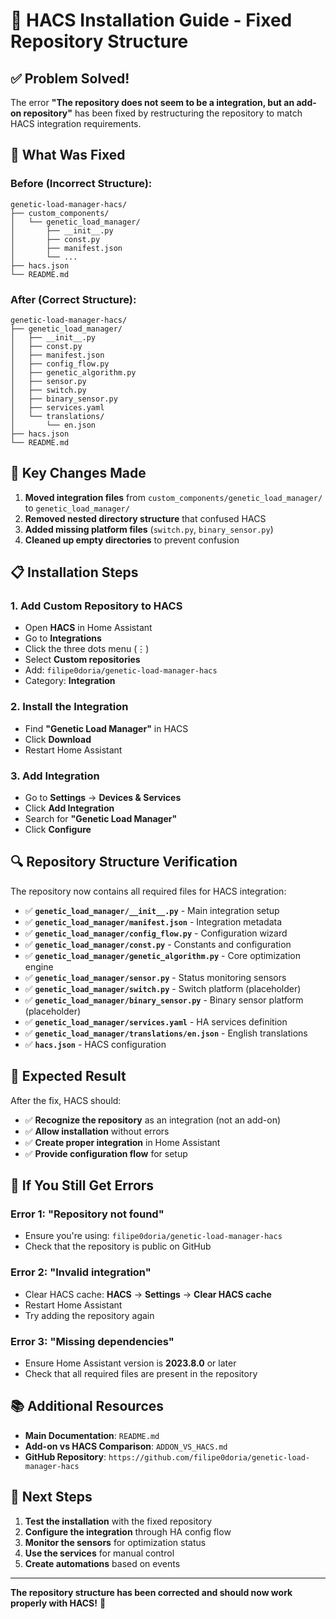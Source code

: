 # 🚀 HACS Installation Guide - Fixed Repository Structure

## ✅ **Problem Solved!**

The error **"The repository does not seem to be a integration, but an add-on repository"** has been fixed by restructuring the repository to match HACS integration requirements.

## 🔧 **What Was Fixed**

### **Before (Incorrect Structure):**
```
genetic-load-manager-hacs/
├── custom_components/
│   └── genetic_load_manager/
│       ├── __init__.py
│       ├── const.py
│       ├── manifest.json
│       └── ...
├── hacs.json
└── README.md
```

### **After (Correct Structure):**
```
genetic-load-manager-hacs/
├── genetic_load_manager/
│   ├── __init__.py
│   ├── const.py
│   ├── manifest.json
│   ├── config_flow.py
│   ├── genetic_algorithm.py
│   ├── sensor.py
│   ├── switch.py
│   ├── binary_sensor.py
│   ├── services.yaml
│   └── translations/
│       └── en.json
├── hacs.json
└── README.md
```

## 🎯 **Key Changes Made**

1. **Moved integration files** from `custom_components/genetic_load_manager/` to `genetic_load_manager/`
2. **Removed nested directory structure** that confused HACS
3. **Added missing platform files** (`switch.py`, `binary_sensor.py`)
4. **Cleaned up empty directories** to prevent confusion

## 📋 **Installation Steps**

### **1. Add Custom Repository to HACS**
- Open **HACS** in Home Assistant
- Go to **Integrations**
- Click the three dots menu (⋮)
- Select **Custom repositories**
- Add: `filipe0doria/genetic-load-manager-hacs`
- Category: **Integration**

### **2. Install the Integration**
- Find **"Genetic Load Manager"** in HACS
- Click **Download**
- Restart Home Assistant

### **3. Add Integration**
- Go to **Settings** → **Devices & Services**
- Click **Add Integration**
- Search for **"Genetic Load Manager"**
- Click **Configure**

## 🔍 **Repository Structure Verification**

The repository now contains all required files for HACS integration:

- ✅ **`genetic_load_manager/__init__.py`** - Main integration setup
- ✅ **`genetic_load_manager/manifest.json`** - Integration metadata
- ✅ **`genetic_load_manager/config_flow.py`** - Configuration wizard
- ✅ **`genetic_load_manager/const.py`** - Constants and configuration
- ✅ **`genetic_load_manager/genetic_algorithm.py`** - Core optimization engine
- ✅ **`genetic_load_manager/sensor.py`** - Status monitoring sensors
- ✅ **`genetic_load_manager/switch.py`** - Switch platform (placeholder)
- ✅ **`genetic_load_manager/binary_sensor.py`** - Binary sensor platform (placeholder)
- ✅ **`genetic_load_manager/services.yaml`** - HA services definition
- ✅ **`genetic_load_manager/translations/en.json`** - English translations
- ✅ **`hacs.json`** - HACS configuration

## 🎉 **Expected Result**

After the fix, HACS should:
- ✅ **Recognize the repository** as an integration (not an add-on)
- ✅ **Allow installation** without errors
- ✅ **Create proper integration** in Home Assistant
- ✅ **Provide configuration flow** for setup

## 🚨 **If You Still Get Errors**

### **Error 1: "Repository not found"**
- Ensure you're using: `filipe0doria/genetic-load-manager-hacs`
- Check that the repository is public on GitHub

### **Error 2: "Invalid integration"**
- Clear HACS cache: **HACS** → **Settings** → **Clear HACS cache**
- Restart Home Assistant
- Try adding the repository again

### **Error 3: "Missing dependencies"**
- Ensure Home Assistant version is **2023.8.0** or later
- Check that all required files are present in the repository

## 📚 **Additional Resources**

- **Main Documentation**: `README.md`
- **Add-on vs HACS Comparison**: `ADDON_VS_HACS.md`
- **GitHub Repository**: `https://github.com/filipe0doria/genetic-load-manager-hacs`

## 🔄 **Next Steps**

1. **Test the installation** with the fixed repository
2. **Configure the integration** through HA config flow
3. **Monitor the sensors** for optimization status
4. **Use the services** for manual control
5. **Create automations** based on events

---

**The repository structure has been corrected and should now work properly with HACS!** 🎯 